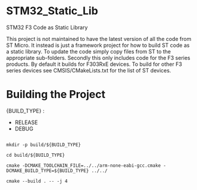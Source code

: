 # STM32_Static_Lib

STM32 F3 Code as Static Library

This project is not maintained to have the latest version of all the code from ST Micro. It instead is just a framework project for how to build ST code as a static library. To update the code simply copy files from ST to the appropriate sub-folders. Secondly this only includes code for the F3 series products. By default it builds for F303RxE devices. To build for other F3 series devices see CMSIS/CMakeLists.txt for the list of ST devices.

# Building the Project

{BUILD_TYPE} :

 - RELEASE
 - DEBUG
    
```

mkdir -p build/${BUILD_TYPE}

cd build/${BUILD_TYPE}

cmake -DCMAKE_TOOLCHAIN_FILE=../../arm-none-eabi-gcc.cmake -DCMAKE_BUILD_TYPE=${BUILD_TYPE} ../../

cmake --build . -- -j 4

```